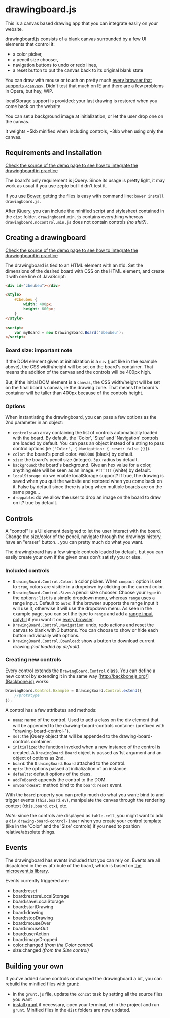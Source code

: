 # drawingboard.js

This is a canvas based drawing app that you can integrate easily on your website.

drawingboard.js consists of a blank canvas surrounded by a few UI elements that control it:

* a color picker,
* a pencil size chooser,
* navigation buttons to undo or redo lines,
* a reset button to put the canvas back to its original blank state

You can draw with mouse or touch on pretty much [every browser that supports `<canvas>`](http://caniuse.com/#feat=canvas). Didn't test that much on IE and there are a few problems in Opera, but hey, WIP.

localStorage support is provided: your last drawing is restored when you come back on the website.

You can set a background image at initialization, or let the user drop one on the canvas.

It weights ~5kb minified when including controls, ~3kb when using only the canvas.

## Requirements and Installation

[Check the source of the demo page to see how to integrate the drawingboard in practice](http://manu.habite.la/drawingboard/example/)

The board's only requirement is jQuery. Since its usage is pretty light, it may work as usual if you use zepto but I didn't test it.

If you use [Bower](http://twitter.github.com/bower/), getting the files is easy with command line: `bower install drawingboard.js`.

After jQuery, you can include the minified script and stylesheet contained in the `dist` folder. `drawingboard.min.js` contains everything whereas `drawingboard.nocontrol.min.js` does not contain controls *(no shit?)*.

## Creating a drawingboard

[Check the source of the demo page to see how to integrate the drawingboard in practice](http://manu.habite.la/drawingboard/example/)

The drawingboard is tied to an HTML element with an #id. Set the dimensions of the desired board with CSS on the HTML element, and create it with one line of JavaScript:

```html
<div id="zbeubeu"></div>

<style>
	#zbeubeu {
		width: 400px;
		height: 600px;
	}
</style>

<script>
	var myBoard = new DrawingBoard.Board('zbeubeu');
</script>
```

### Board size: important note

If the DOM element given at initialization is a `div` (just like in the example above), the CSS width/height will be set on the board's container. That means the addition of the canvas and the controls will be 400px high.

But, if the initial DOM element is a `canvas`, the CSS width/height will be set on the final board's canvas, ie the drawing zone. That means the board's container will be taller than 400px because of the controls height.

### Options

When instantiating the drawingboard, you can pass a few options as the 2nd parameter in an object:

* `controls`: an array containing the list of controls automatically loaded with the board. By default, the 'Color', 'Size' and 'Navigation' controls are loaded by default. You can pass an object instead of a string to pass control options (ie `['Color', { Navigation: { reset: false }}]`).
* `color`: the board's pencil color. `#000000` (black) by default.
* `size`: the board's pencil size (integer). `3`px radius by default.
* `background`: the board's background. Give an hex value for a color, anything else will be seen as an image. `#ffffff` (white) by default.
* `localStorage`: do we enable localStorage support? If true, the drawing is saved when you quit the website and restored when you come back on it. False by default since there is a bug when multiple boards are on the same page...
* `droppable`: do we allow the user to drop an image on the board to draw on it? true by default.

## Controls

A "control" is a UI element designed to let the user interact with the board. Change the size/color of the pencil, navigate through the drawings history, have an "eraser" button... you can pretty much do what you want.

The drawingboard has a few simple controls loaded by default, but you can easily create your own if the given ones don't satisfy you or else.

### Included controls

* `DrawingBoard.Control.Color`: a color picker. When `compact` option is set to `true`, colors are visible in a dropdown by clicking on the current color.
* `DrawingBoard.Control.Size`: a pencil size chooser. Choose your `type` in the options: `list` is a simple dropdown menu, whereas `range` uses a range input. Default to `auto`: if the browser supports the range input it will use it, otherwise it will use the dropdown menu. As seen in the example page, you can set the type to `range` and add a [range input polyfill](https://github.com/freqdec/fd-slider) if you want it on [every browser](http://caniuse.com/#feat=input-range). 
* `DrawingBoard.Control.Navigation`: undo, redo actions and reset the canvas to blank with 3 buttons. You can choose to show or hide each button individually with options.
* `DrawingBoard.Control.Download`: show a button to download current drawing *(not loaded by default)*.

### Creating new controls

Every control extends the `DrawingBoard.Control` class. You can define a new control by extending it in the same way [http://backbonejs.org/](Backbone.js) works:

```javascript
DrawingBoard.Control.Example = DrawingBoard.Control.extend({
	//prototype
});
```

A control has a few attributes and methods:

* `name`: name of the control. Used to add a class on the div element that will be appended to the drawing-board-controls container (prefixed with "drawing-board-control-").
* `$el`: the jQuery object that will be appended to the drawing-board-controls container.
* `initialize`: the function invoked when a new instance of the control is created. A `DrawingBoard.Board` object is passed as 1st argument and an object of options as 2nd.
* `board`: the `DrawingBoard.Board` attached to the control.
* `opts`: the options passed at initialization of an instance.
* `defaults`: default options of the class.
* `addToBoard`: appends the control to the DOM.
* `onBoardReset`: method bind to the `board:reset` event.

With the `board` property you can pretty much do what you want: bind to and trigger events (`this.board.ev`), manipulate the canvas through the rendering context (`this.board.ctx`), etc.

*Note:* since the controls are displayed as `table-cell`, you might want to add a `div.drawing-board-control-inner` when you create your control template (like in the 'Color' and the 'Size' controls) if you need to position relative/absolute things.

## Events

The drawingboard has events included that you can rely on. Events are all dispatched in the `ev` attribute of the board, which is based on [the microevent.js library](https://github.com/jeromeetienne/microevent.js).

Events currently triggered are:

* board:reset
* board:restoreLocalStorage
* board:saveLocalStorage
* board:startDrawing
* board:drawing
* board:stopDrawing
* board:mouseOver
* board:mouseOut
* board:userAction
* board:imageDropped
* color:changed *(from the Color control)*
* size:changed *(from the Size control)*


## Building your own

If you've added some controls or changed the drawingboard a bit, you can rebuild the minified files with [grunt](http://gruntjs.com/):

* in the `grunt.js` file, update the `concat` task by setting all the source files you want
* [install grunt](http://gruntjs.com/getting-started) if necessary, open your terminal, `cd` in the project and run `grunt`. Minified files in the `dist` folders are now updated.
